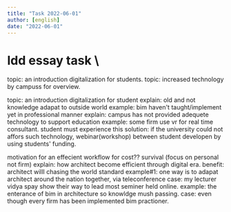 ```yaml
---
title: "Task 2022-06-01"
author: [english]
date: "2022-06-01"
---
```

# ldd essay task \

topic: an introduction digitalization for students.
topic: increased technology by campuss for overview.

topic: an introduction digitalization for student
explain: old and not knowledge adapat to outside world
example: bim haven't taught/implement yet in professional manner
explain: campus has not provided adequete technology to support education
example: some firm use vr for real time consultant. student must experience this
solution: if the university could not affors such technology, webinar(workshop) between student developen by using students' funding.

motivation for an effecient workflow for cost?? survival (focus on personal not firm)
explain: how architect become efficient through digital era.
benefit: architect willl chasing the world standard
example#1: one way is to adapat architect around the nation together, via teleconference
case: my lecturer vidya spay show their way to lead most seminer held online.
example: the enterance of bim in architecture so knowldge mush passing.
case: even though every firm has been implemented bim practioner.


<!-- This document is an guidance for improve english skill -->
